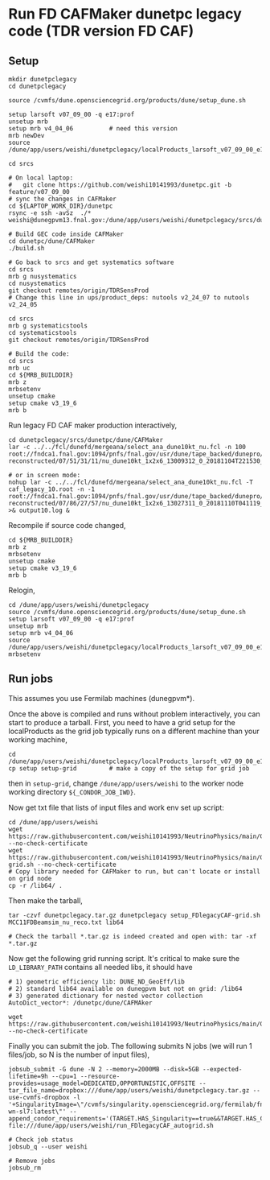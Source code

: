 # Run FD CAFMaker dunetpc legacy code (TDR version FD CAF)

## Setup

```
mkdir dunetpclegacy
cd dunetpclegacy

source /cvmfs/dune.opensciencegrid.org/products/dune/setup_dune.sh

setup larsoft v07_09_00 -q e17:prof
unsetup mrb
setup mrb v4_04_06          # need this version
mrb newDev
source /dune/app/users/weishi/dunetpclegacy/localProducts_larsoft_v07_09_00_e17_prof/setup

cd srcs

# On local laptop:
#   git clone https://github.com/weishi10141993/dunetpc.git -b feature/v07_09_00
# sync the changes in CAFMaker
cd ${LAPTOP_WORK_DIR}/dunetpc
rsync -e ssh -avSz  ./* weishi@dunegpvm13.fnal.gov:/dune/app/users/weishi/dunetpclegacy/srcs/dunetpc

# Build GEC code inside CAFMaker
cd dunetpc/dune/CAFMaker
./build.sh

# Go back to srcs and get systematics software
cd srcs    
mrb g nusystematics
cd nusystematics
git checkout remotes/origin/TDRSensProd
# Change this line in ups/product_deps: nutools v2_24_07 to nutools v2_24_05

cd srcs
mrb g systematicstools
cd systematicstools
git checkout remotes/origin/TDRSensProd

# Build the code:
cd srcs
mrb uc
cd ${MRB_BUILDDIR}       
mrb z
mrbsetenv
unsetup cmake
setup cmake v3_19_6
mrb b
```

Run legacy FD CAF maker production interactively,

```
cd dunetpclegacy/srcs/dunetpc/dune/CAFMaker
lar -c ../../fcl/dunefd/mergeana/select_ana_dune10kt_nu.fcl -n 100 root://fndca1.fnal.gov:1094/pnfs/fnal.gov/usr/dune/tape_backed/dunepro/mcc11/protodune/mc/full-reconstructed/07/51/31/11/nu_dune10kt_1x2x6_13009312_0_20181104T221530_gen_g4_detsim_reco.root

# or in screen mode:
nohup lar -c ../../fcl/dunefd/mergeana/select_ana_dune10kt_nu.fcl -T caf_legacy_10.root -n -1 root://fndca1.fnal.gov:1094/pnfs/fnal.gov/usr/dune/tape_backed/dunepro/mcc11/protodune/mc/full-reconstructed/07/86/27/57/nu_dune10kt_1x2x6_13027311_0_20181110T041119_gen_g4_detsim_reco.root >& output10.log &
```

Recompile if source code changed,

```
cd ${MRB_BUILDDIR}                   
mrb z
mrbsetenv  
unsetup cmake
setup cmake v3_19_6
mrb b
```

Relogin,

```
cd /dune/app/users/weishi/dunetpclegacy
source /cvmfs/dune.opensciencegrid.org/products/dune/setup_dune.sh
setup larsoft v07_09_00 -q e17:prof
unsetup mrb
setup mrb v4_04_06
source /dune/app/users/weishi/dunetpclegacy/localProducts_larsoft_v07_09_00_e17_prof/setup
mrbsetenv
```

## Run jobs

This assumes you use Fermilab machines (dunegpvm*).

Once the above is compiled and runs without problem interactively, you can start to produce a tarball. First, you need to have a grid setup for the localProducts as the grid job typically runs on a different machine than your working machine,

```
cd /dune/app/users/weishi/dunetpclegacy/localProducts_larsoft_v07_09_00_e17_prof
cp setup setup-grid         # make a copy of the setup for grid job
```

then in ```setup-grid```, change ```/dune/app/users/weishi``` to the worker node working directory ```${_CONDOR_JOB_IWD}```.

Now get txt file that lists of input files and work env set up script:

```
cd /dune/app/users/weishi
wget https://raw.githubusercontent.com/weishi10141993/NeutrinoPhysics/main/GEC/FDCAFlegacy/MCC11FDBeamSim/MCC11FDBeamsim_nu_reco.txt --no-check-certificate
wget https://raw.githubusercontent.com/weishi10141993/NeutrinoPhysics/main/GEC/FDCAFlegacy/setup_FDlegacyCAF-grid.sh --no-check-certificate
# Copy library needed for CAFMaker to run, but can't locate or install on grid node
cp -r /lib64/ .
```

Then make the tarball,

```
tar -czvf dunetpclegacy.tar.gz dunetpclegacy setup_FDlegacyCAF-grid.sh MCC11FDBeamsim_nu_reco.txt lib64

# Check the tarball *.tar.gz is indeed created and open with: tar -xf *.tar.gz
```

Now get the following grid running script. It's critical to make sure the ```LD_LIBRARY_PATH``` contains all needed libs, it should have
```
# 1) geometric efficiency lib: DUNE_ND_GeoEff/lib
# 2) standard lib64 available on dunegpvm but not on grid: /lib64
# 3) generated dictionary for nested vector collection AutoDict_vector*: /dunetpc/dune/CAFMAker

wget https://raw.githubusercontent.com/weishi10141993/NeutrinoPhysics/main/GEC/FDCAFlegacy/run_FDlegacyCAF_autogrid.sh --no-check-certificate
```

Finally you can submit the job. The following submits N jobs (we will run 1 files/job, so N is the number of input files),
```
jobsub_submit -G dune -N 2 --memory=2000MB --disk=5GB --expected-lifetime=9h --cpu=1 --resource-provides=usage_model=DEDICATED,OPPORTUNISTIC,OFFSITE --tar_file_name=dropbox:///dune/app/users/weishi/dunetpclegacy.tar.gz --use-cvmfs-dropbox -l '+SingularityImage=\"/cvmfs/singularity.opensciencegrid.org/fermilab/fnal-wn-sl7:latest\"' --append_condor_requirements='(TARGET.HAS_Singularity==true&&TARGET.HAS_CVMFS_dune_opensciencegrid_org==true&&TARGET.HAS_CVMFS_larsoft_opensciencegrid_org==true&&TARGET.CVMFS_dune_opensciencegrid_org_REVISION>=1105&&TARGET.HAS_CVMFS_fifeuser1_opensciencegrid_org==true&&TARGET.HAS_CVMFS_fifeuser2_opensciencegrid_org==true&&TARGET.HAS_CVMFS_fifeuser3_opensciencegrid_org==true&&TARGET.HAS_CVMFS_fifeuser4_opensciencegrid_org==true)' file:///dune/app/users/weishi/run_FDlegacyCAF_autogrid.sh
```

```
# Check job status
jobsub_q --user weishi

# Remove jobs
jobsub_rm
```
